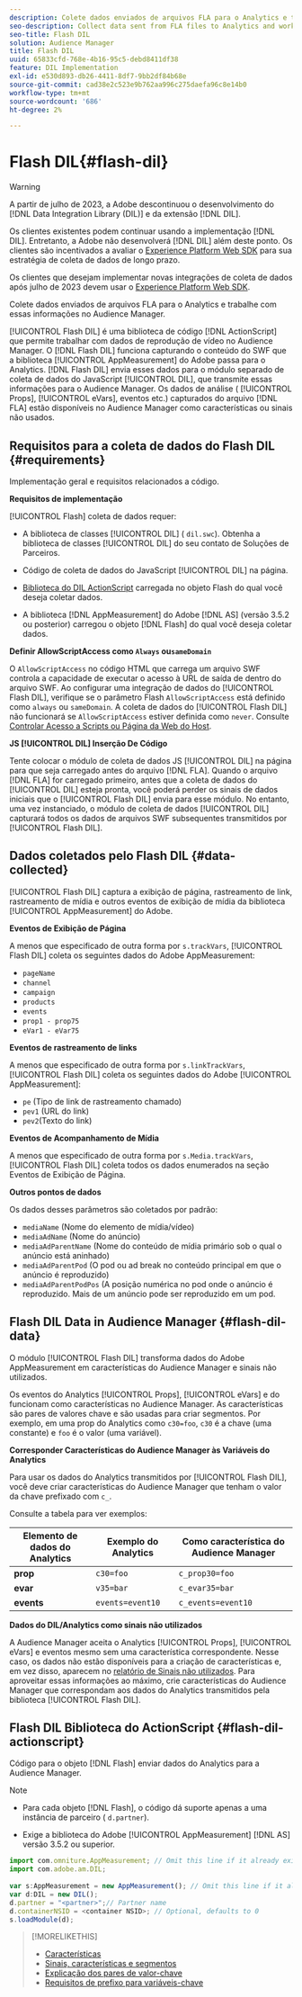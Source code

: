 ```yaml
---
description: Colete dados enviados de arquivos FLA para o Analytics e trabalhe com essas informações no Audience Manager.
seo-description: Collect data sent from FLA files to Analytics and work with that information in Audience Manager.
seo-title: Flash DIL
solution: Audience Manager
title: Flash DIL
uuid: 65833cfd-768e-4b16-95c5-debd8411df38
feature: DIL Implementation
exl-id: e530d893-db26-4411-8df7-9bb2df84b68e
source-git-commit: cad38e2c523e9b762aa996c275daefa96c8e14b0
workflow-type: tm+mt
source-wordcount: '686'
ht-degree: 2%

---
```


# Flash DIL{#flash-dil}

>[!WARNING]
>
>A partir de julho de 2023, a Adobe descontinuou o desenvolvimento do [!DNL Data Integration Library (DIL)] e da extensão [!DNL DIL].
>
>Os clientes existentes podem continuar usando a implementação [!DNL DIL]. Entretanto, a Adobe não desenvolverá [!DNL DIL] além deste ponto. Os clientes são incentivados a avaliar o [Experience Platform Web SDK](https://experienceleague.adobe.com/docs/experience-platform/edge/home.html?lang=pt-BR) para sua estratégia de coleta de dados de longo prazo.
>
>Os clientes que desejam implementar novas integrações de coleta de dados após julho de 2023 devem usar o [Experience Platform Web SDK](https://experienceleague.adobe.com/docs/experience-platform/edge/home.html?lang=pt-BR).

Colete dados enviados de arquivos FLA para o Analytics e trabalhe com essas informações no Audience Manager.

<!-- 

c_flash_dil_toc.xml

 -->

[!UICONTROL Flash DIL] é uma biblioteca de código [!DNL ActionScript] que permite trabalhar com dados de reprodução de vídeo no Audience Manager. O [!DNL Flash DIL] funciona capturando o conteúdo do SWF que a biblioteca [!UICONTROL AppMeasurement] do Adobe passa para o Analytics. [!DNL Flash DIL] envia esses dados para o módulo separado de coleta de dados do JavaScript [!UICONTROL DIL], que transmite essas informações para o Audience Manager. Os dados de análise ( [!UICONTROL Props], [!UICONTROL eVars], eventos etc.) capturados do arquivo [!DNL FLA] estão disponíveis no Audience Manager como características ou sinais não usados.

## Requisitos para a coleta de dados do Flash DIL {#requirements}

Implementação geral e requisitos relacionados a código.

<!-- 

c_flash_dil_intro.xml

 -->

**Requisitos de implementação**

[!UICONTROL Flash] coleta de dados requer:

* A biblioteca de classes [!UICONTROL DIL] ( `dil.swc`). Obtenha a biblioteca de classes [!UICONTROL DIL] do seu contato de Soluções de Parceiros.

* Código de coleta de dados do JavaScript [!UICONTROL DIL] na página.
* [Biblioteca do DIL ActionScript](../dil/dil-flash.md#flash-dil-actionscript) carregada no objeto Flash do qual você deseja coletar dados.
* A biblioteca [!DNL AppMeasurement] do Adobe [!DNL AS] (versão 3.5.2 ou posterior) carregou o objeto [!DNL Flash] do qual você deseja coletar dados.

**Definir AllowScriptAccess como `Always` ou`sameDomain`**

O `AllowScriptAccess` no código HTML que carrega um arquivo SWF controla a capacidade de executar o acesso à URL de saída de dentro do arquivo SWF. Ao configurar uma integração de dados do [!UICONTROL Flash DIL], verifique se o parâmetro Flash `AllowScriptAccess` está definido como `always` ou `sameDomain`. A coleta de dados do [!UICONTROL Flash DIL] não funcionará se `AllowScriptAccess` estiver definida como `never`. Consulte [Controlar Acesso a Scripts ou Página da Web do Host](https://helpx.adobe.com/br/flash/kb/control-access-scripts-host-web.html).

**JS [!UICONTROL DIL] Inserção De Código**

Tente colocar o módulo de coleta de dados JS [!UICONTROL DIL] na página para que seja carregado antes do arquivo [!DNL FLA]. Quando o arquivo [!DNL FLA] for carregado primeiro, antes que a coleta de dados do [!UICONTROL DIL] esteja pronta, você poderá perder os sinais de dados iniciais que o [!UICONTROL Flash DIL] envia para esse módulo. No entanto, uma vez instanciado, o módulo de coleta de dados [!UICONTROL DIL] capturará todos os dados de arquivos SWF subsequentes transmitidos por [!UICONTROL Flash DIL].

## Dados coletados pelo Flash DIL {#data-collected}

[!UICONTROL Flash DIL] captura a exibição de página, rastreamento de link, rastreamento de mídia e outros eventos de exibição de mídia da biblioteca [!UICONTROL AppMeasurement] do Adobe.

<!-- 

r_flash_dil_data_collected.xml

 -->

**Eventos de Exibição de Página**

A menos que especificado de outra forma por `s.trackVars`, [!UICONTROL Flash DIL] coleta os seguintes dados do Adobe AppMeasurement:

* `pageName`
* `channel`
* `campaign`
* `products`
* `events`
* `prop1 - prop75`
* `eVar1 - eVar75`

**Eventos de rastreamento de links**

A menos que especificado de outra forma por `s.linkTrackVars`, [!UICONTROL Flash DIL] coleta os seguintes dados do Adobe [!UICONTROL AppMeasurement]:

* `pe` (Tipo de link de rastreamento chamado)
* `pev1` (URL do link)
* `pev2`(Texto do link)

**Eventos de Acompanhamento de Mídia**

A menos que especificado de outra forma por `s.Media.trackVars`, [!UICONTROL Flash DIL] coleta todos os dados enumerados na seção Eventos de Exibição de Página.

**Outros pontos de dados**

Os dados desses parâmetros são coletados por padrão:

* `mediaName` (Nome do elemento de mídia/vídeo)
* `mediaAdName` (Nome do anúncio)
* `mediaAdParentName` (Nome do conteúdo de mídia primário sob o qual o anúncio está aninhado)
* `mediaAdParentPod` (O pod ou ad break no conteúdo principal em que o anúncio é reproduzido)
* `mediaAdParentPodPos` (A posição numérica no pod onde o anúncio é reproduzido. Mais de um anúncio pode ser reproduzido em um pod.

## Flash DIL Data in Audience Manager {#flash-dil-data}

O módulo [!UICONTROL Flash DIL] transforma dados do Adobe AppMeasurement em características do Audience Manager e sinais não utilizados.

<!-- 

c_flash_dil_in_aam.xml

 -->

Os eventos do Analytics [!UICONTROL Props], [!UICONTROL eVars] e do funcionam como características no Audience Manager. As características são pares de valores chave e são usadas para criar segmentos. Por exemplo, em uma prop do Analytics como `c30=foo`, `c30` é a chave (uma constante) e `foo` é o valor (uma variável).

**Corresponder Características do Audience Manager às Variáveis do Analytics**

Para usar os dados do Analytics transmitidos por [!UICONTROL Flash DIL], você deve criar características do Audience Manager que tenham o valor da chave prefixado com `c_`.

Consulte a tabela para ver exemplos:

| Elemento de dados do Analytics | Exemplo do Analytics | Como característica do Audience Manager |
|---|---|---|
| **prop** | `c30=foo` | `c_prop30=foo` |
| **evar** | `v35=bar` | `c_evar35=bar` |
| **events** | `events=event10` | `c_events=event10` |

**Dados do DIL/Analytics como sinais não utilizados**

A Audience Manager aceita o Analytics [!UICONTROL Props], [!UICONTROL eVars] e eventos mesmo sem uma característica correspondente. Nesse caso, os dados não estão disponíveis para a criação de características e, em vez disso, aparecem no [relatório de Sinais não utilizados](../reporting/dynamic-reports/unused-signals.md). Para aproveitar essas informações ao máximo, crie características do Audience Manager que correspondam aos dados do Analytics transmitidos pela biblioteca [!UICONTROL Flash DIL].

## Flash DIL Biblioteca do ActionScript {#flash-dil-actionscript}

Código para o objeto [!DNL Flash] enviar dados do Analytics para a Audience Manager.

<!-- 

r_flash_dil_actionscript.xml

 -->

>[!NOTE]
>
>* Para cada objeto [!DNL Flash], o código dá suporte apenas a uma instância de parceiro ( `d.partner`).
>
>* Exige a biblioteca do Adobe [!UICONTROL AppMeasurement] [!DNL AS] versão 3.5.2 ou superior.

```js
import com.omniture.AppMeasurement; // Omit this line if it already exists in the code 
import com.adobe.am.DIL; 
  
var s:AppMeasurement = new AppMeasurement(); // Omit this line if it already exists in the code 
var d:DIL = new DIL(); 
d.partner = "<partner>";// Partner name 
d.containerNSID = <container NSID>; // Optional, defaults to 0 
s.loadModule(d);
```

>[!MORELIKETHIS]
>
>* [Características](../features/traits/trait-details-page.md)
>* [Sinais, características e segmentos](../reference/signal-trait-segment.md)
>* [Explicação dos pares de valor-chave](../reference/key-value-pairs-explained.md)
>* [Requisitos de prefixo para variáveis-chave](../features/traits/trait-variable-prefixes.md)

